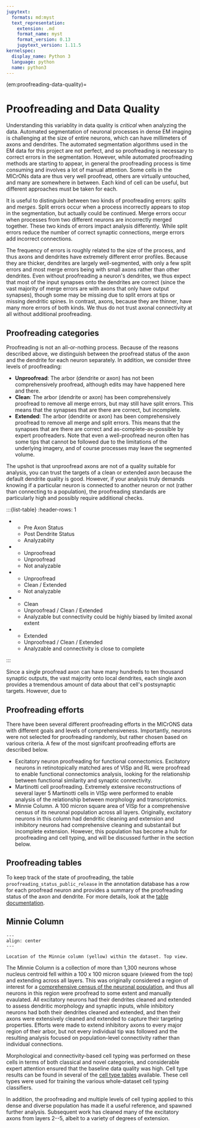 ```yaml
---
jupytext:
  formats: md:myst
  text_representation:
    extension: .md
    format_name: myst
    format_version: 0.13
    jupytext_version: 1.11.5
kernelspec:
  display_name: Python 3
  language: python
  name: python3
---
```


(em:proofreading-data-quality)=
# Proofreading and Data Quality

Understanding this variablity in data quality is *critical* when analyzing the data.
Automated segmentation of neuronal processes in dense EM imaging is challenging at the size of entire neurons, which can have millimeters of axons and dendrites.
The automated segmentation algorithms used in the EM data for this project are not perfect, and so proofreading is necessary to correct errors in the segmentation.
However, while automated proofreading methods are starting to appear, in general the proofreading process is time consuming and involves a lot of manual attention.
Some cells in the MICrONs data are thus very well proofread, others are virtually untouched, and many are somewhere in between.
Each kind of cell can be useful, but different approaches must be taken for each.

It is useful to distinguish between two kinds of proofreading errors: *splits* and *merges*.
Split errors occur when a process incorrectly appears to stop in the segmentation, but actually could be continued.
Merge errors occur when processes from two different neurons are incorrectly merged together.
These two kinds of errors impact analysis differently. While split errors reduce the number of correct synaptic connections, merge errors add incorrect connections.

The frequency of errors is roughly related to the size of the process, and thus axons and dendrites have extremely different error profiles.
Because they are thicker, dendrites are largely well-segmented, with only a few split errors and most merge errors being with small axons rather than other dendrites.
Even without proofreading a neuron's dendrites, we thus expect that most of the input synapses onto the dendrites are correct (since the vast majority of merge errors are with axons that only have output synapses), though some may be missing due to split errors at tips or missing dendritic spines.
In contrast, axons, because they are thinner, have many more errors of both kinds.
We thus do not trust axonal connectivity at all without additional proofreading.

## Proofreading categories
Proofreading is not an all-or-nothing process.
Because of the reasons described above, we distinguish between the proofread status of the axon and the dendrite for each neuron separately.
In addition, we consider three levels of proofreading:

* **Unproofread**: The arbor (dendrite or axon) has not been comprehensively proofread, although edits may have happened here and there.
* **Clean**: The arbor (dendrite or axon) has been comprehensively proofread to remove all merge errors, but may still have split errors. This means that the synapses that are there are correct, but incomplete.
* **Extended**: The arbor (dendrite or axon) has been comprehensively proofread to remove all merge and split errors. This means that the synapses that are there are correct and as-complete-as-possible by expert proofreaders. Note that even a well-proofread neuron often has some tips that cannot be followed due to the limitations of the underlying imagery, and of course processes may leave the segmented volume.

The upshot is that unproofread axons are not of a quality suitable for analysis, you can trust the targets of a clean or extended axon because the default dendrite quality is good.
However, if your analysis truly demands knowing if a particular neuron is connected to another neuron or not (rather than connecting to a population), the proofreading standards are particularly high and possibly require additional checks.

:::{list-table}
:header-rows: 1

* - Pre Axon Status
  - Post Dendrite Status
  - Analyzabiity
* - Unproofread
  - Unproofread
  - Not analyzable
* - Unproofread
  - Clean / Extended
  - Not analyzable
* - Clean
  - Unproofread / Clean / Extended
  - Analyzable but connectivity could be highly biased by limited axonal extent
* - Extended
  - Unproofread / Clean / Extended
  - Analyzable and connectivity is close to complete

:::

Since a single proofread axon can have many hundreds to ten thousand synaptic outputs, the vast majority onto local dendrites, each single axon provides a tremendous amount of data about that cell's postsynaptic targets.
However, due to 

## Proofreading efforts
There have been several different proofreading efforts in the MICrONS data with different goals and levels of comprehensiveness.
Importantly, neurons were not selected for proofreading randomly, but rather chosen based on various criteria.
A few of the most signifcant proofreading efforts are described below.

* Excitatory neuron proofreading for functional connectomics. Excitatory neurons in retinotopically matched ares of VISp and RL were proofread to enable functional connectomics analysis, looking for the relationship between functional similarity and synaptic connectivity. 
* Martinotti cell proofreading. Extremely extensive reconstructions of several layer 5 Martinotti cells in VISp were performed to enable analysis of the relationship between morphology and transcriptomics.
* Minnie Column. A 100 micron square area of VISp for a comprehensive census of its neuronal population across all layers. Originally, excitatory neurons in this column had dendritic cleaning and extension and inhibitory neurons had comprehensive cleaning and substantail but incomplete extension. However, this population has become a hub for proofreading and cell typing, and will be discussed further in the section below.

## Proofreading tables

To keep track of the state of proofreading, the table `proofreading_status_public_release` in the annotation database has a row for each proofread neuron and provides a summary of the proofreading status of the axon and dendrite.
For more details, look at the [table documentation](em:proofreading-tables).

## Minnie Column

```{figure} img/minnie-column.png
---
align: center
---

Location of the Minnie column (yellow) within the dataset. Top view.
```

The Minnie Column is a collection of more than 1,300 neurons whose nucleus centroid fell within a 100 x 100 micron square (viewed from the top) and extending across all layers.
This was originally considered a region of interest for a [comprehensive census of the neuronal population](https://www.biorxiv.org/content/10.1101/2023.01.23.525290v2), and thus all neurons in this region were proofread to some extent and manually evaulated.
All excitatory neurons had their dendrites cleaned and extended to assess dendritic morphology and synaptic inputs, while inhibitory neurons had both their dendrites cleaned and extended, and then their axons were extensively cleaned and extended to capture their targeting properties.
Efforts were made to extend inhibitory axons to every major region of their arbor, but not every individual tip was followed and the resulting analysis focused on population-level connectivity rather than individual connections.

Morphological and connectivity-based cell typing was performed on these cells in terms of both classical and novel categories, and considerable expert attention ensured that the baseline data quality was high.
Cell type results can be found in several of the [cell type tables](em:cell-type-tables) available.
These cell types were used for training the various whole-dataset cell typing classifiers.

In addition, the proofreading and multiple levels of cell typing applied to this dense and diverse population has made it a useful reference, and spawned further analysis.
Subsequent work has cleaned many of the excitatory axons from layers 2--5, albeit to a variety of degrees of extension.
